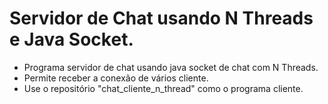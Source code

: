 # Servidor de Chat usando N Threads e Java Socket.

- Programa servidor de chat usando java socket de chat com N Threads.
- Permite receber a conexão de vários cliente.
- Use o repositório "chat_cliente_n_thread" como o programa cliente.